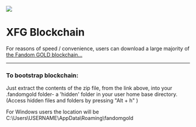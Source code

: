 <img src=https://raw.githubusercontent.com/FandomGold/XFG-data/master/Fango_gif01.GIF></img>
# XFG Blockchain 

For reasons of speed / convenience, users can download a large majority of [the Fandom GOLD blockchain...](https://github.com/FandomGold/XFG-data/releases/tag/V7)

---------------------------
### To bootstrap blockchain:
Just extract the contents of the zip file, from the link above, into your .fandomgold folder- a 'hidden' folder in your user home base directory.  
(Access hidden files and folders by pressing "Alt + h" )

For Windows users the location will be C:\Users\USERNAME\AppData\Roaming\fandomgold
